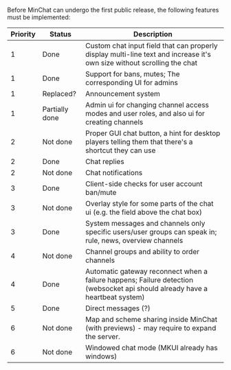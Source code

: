 Before MinChat can undergo the first public release, the following features must be implemented:

| Priority | Status         | Description                                                                                                                  |
|----------|----------------|------------------------------------------------------------------------------------------------------------------------------|
| 1        | Done           | Custom chat input field that can properly display multi-line text and increase it's own size without scrolling the chat      |
| 1        | Done           | Support for bans, mutes; The corresponding UI for admins                                                                     |
| 1        | Replaced?      | Announcement system                                                                                                          |
| 1        | Partially done | Admin ui for changing channel access modes and user roles, and also ui for creating channels                                 |
| 2        | Not done       | Proper GUI chat button, a hint for desktop players telling them that there's a shortcut they can use                         |
| 2        | Done           | Chat replies                                                                                                                 |
| 2        | Not done       | Chat notifications                                                                                                           |
| 3        | Done           | Client-side checks for user account ban/mute                                                                                 |
| 3        | Not done       | Overlay style for some parts of the chat ui (e.g. the field above the chat box)                                              |
| 3        | Done           | System messages and channels only specific users/user groups can speak in; rule, news, overview channels                     |
| 4        | Not done       | Channel groups and ability to order channels                                                                                 |
| 4        | Done           | Automatic gateway reconnect when a failure happens; Failure detection (websocket api should already have a heartbeat system) |
| 5        | Done           | Direct messages (?)                                                                                                          |
| 6        | Not done       | Map and scheme sharing inside MinChat (with previews) - may require to expand the server.                                    |
| 6        | Not done       | Windowed chat mode (MKUI already has windows)                                                                                |                                                                                                         |
